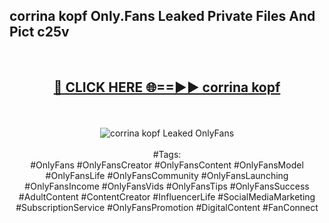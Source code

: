 <h2>corrina kopf Only.Fans Leaked Private Files And Pict c25v</h2>
<br>
<div align="center">
<h2><a href="https://mediafiles.top/corrina_kopf" rel="nofollow">🔴 CLICK HERE 🌐==►► corrina kopf</a></h2>
<br>
<br>
<a href="https://mediafiles.top/corrina_kopf" rel="nofollow" data-target="animated-image.originalLink"><img src="https://i.ibb.co.com/WyWwxjT/player-gif2.gif" alt="corrina kopf Leaked OnlyFans" style="max-width: 100%; display: inline-block;" data-target="animated-image.originalImage"></a>
<br><br>
#Tags:
<br>
#OnlyFans #OnlyFansCreator #OnlyFansContent #OnlyFansModel #OnlyFansLife #OnlyFansCommunity #OnlyFansLaunching #OnlyFansIncome #OnlyFansVids #OnlyFansTips #OnlyFansSuccess #AdultContent #ContentCreator #InfluencerLife #SocialMediaMarketing #SubscriptionService #OnlyFansPromotion #DigitalContent #FanConnect
</div>
<br>